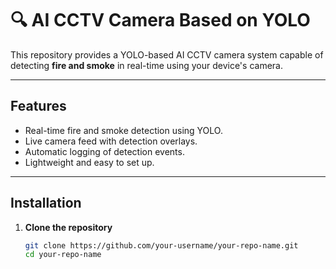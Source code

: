 # 🔍 AI CCTV Camera Based on YOLO

This repository provides a YOLO-based AI CCTV camera system capable of detecting **fire and smoke** in real-time using your device's camera.

---

## Features

- Real-time fire and smoke detection using YOLO.
- Live camera feed with detection overlays.
- Automatic logging of detection events.
- Lightweight and easy to set up.

---

## Installation

1. **Clone the repository**
   ```bash
   git clone https://github.com/your-username/your-repo-name.git
   cd your-repo-name
